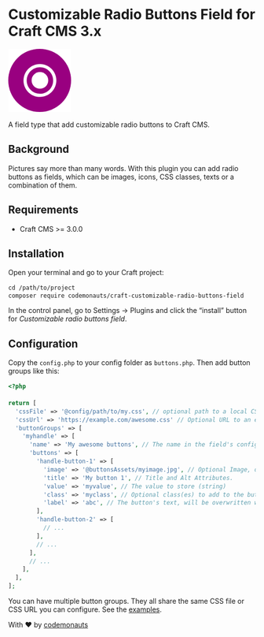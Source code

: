 # Customizable Radio Buttons Field for Craft CMS 3.x

![Icon](resources/buttons.png)

A field type that add customizable radio buttons to Craft CMS.

## Background

Pictures say more than many words. With this plugin you can add radio buttons as fields, which can be images, icons, CSS classes, texts or a combination of them.

## Requirements

 * Craft CMS >= 3.0.0

## Installation

Open your terminal and go to your Craft project:

``` shell
cd /path/to/project
composer require codemonauts/craft-customizable-radio-buttons-field
```

In the control panel, go to Settings → Plugins and click the “install” button for *Customizable radio buttons field*.

## Configuration

Copy the ```config.php``` to your config folder as ```buttons.php```. Then add button groups like this:

``` php
<?php

return [
  'cssFile' => '@config/path/to/my.css', // optional path to a local CSS file. This will be automatically published.
  'cssUrl' => 'https://example.com/awesome.css' // Optional URL to an external CSS.
  'buttonGroups' => [
    'myhandle' => [
      'name' => 'My awesome buttons', // The name in the field's configuration dialog.
      'buttons' => [
        'handle-button-1' => [
          'image' => '@buttonsAssets/myimage.jpg', // Optional Image, overwrites 'label'.
          'title' => 'My button 1', // Title and Alt Attributes.
          'value' => 'myvalue', // The value to store (string)
          'class' => 'myclass', // Optional class(es) to add to the button.
          'label' => 'abc', // The button's text, will be overwritten when an image is set.
        ],
        'handle-button-2' => [
          // ...
        ],
        // ...
      ],
      // ...
    ],
  ],
];
``` 

You can have multiple button groups. They all share the same CSS file or CSS URL you can configure. See the [examples](examples/README.md).

With ❤ by [codemonauts](https://codemonauts.com)
